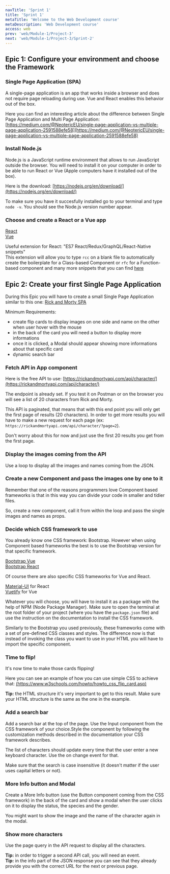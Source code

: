 ```yaml
---
navTitle: 'Sprint 1'
title: 'Sprint 1'
metaTitle: 'Welcome to the Web Development course'
metaDescription: 'Web Development course'
access: web
prev: 'web/Module-1/Project-3'
next: 'web/Module-1/Project-3/Sprint-2'
---
```


## Epic 1: Configure your environment and choose the Framework

### Single Page Application (SPA)

A single-page application is an app that works inside a browser and does not require page reloading during use. Vue and React enables this behavior out of the box.

Here you can find an interesting article about the difference between Single Page Application and Multi Page Application: [https://medium.com/@NeotericEU/single-page-application-vs-multiple-page-application-2591588efe58](https://medium.com/@NeotericEU/single-page-application-vs-multiple-page-application-2591588efe58)

### Install Node.js

Node.js is a JavaScript runtime environment that allows to run JavaScript outside the browser. You will need to install it on your computer in order to be able to run React or Vue (Apple computers have it installed out of the box).

Here is the download: [https://nodejs.org/en/download/](https://nodejs.org/en/download/)

To make sure you have it succesfully installed go to your terminal and type `node -v`. You should see the Node.js version number appear.

### Choose and create a React or a Vue app

[React](https://reactjs.org/docs/create-a-new-react-app.html)  
[Vue](https://cli.vuejs.org/guide/installation.html)

Useful extension for React: "ES7 React/Redux/GraphQL/React-Native snippets"  
This extension will allow you to type `rcc` on a blank file to automatically create the boilerplate for a Class-based Component or `rfc` for a Function-based component and many more snippets that you can find [here](https://marketplace.visualstudio.com/items?itemName=dsznajder.es7-react-js-snippets)

## Epic 2: Create your first Single Page Application

During this Epic you will have to create a small Single Page Application similar to this one: [Rick and Morty SPA](https://rick-and-morty-spa.netlify.app/)

Minimum Requirements:

- create flip cards to display images on one side and name on the other when user hover with the mouse
- in the back of the card you will need a button to display more informations
- once it is clicked, a Modal should appear showing more informations about that specific card
- dynamic search bar

### Fetch API in App component

Here is the free API to use: [https://rickandmortyapi.com/api/character/](https://rickandmortyapi.com/api/character/)

The endpoint is already set. If you test it on Postman or on the browser you will see a list of 20 characters from Rick and Morty.

This API is paginated, that means that with this end point you will only get the first page of results (20 characters). In order to get more results you will have to make a new request for each page (ex: `https://rickandmortyapi.com/api/character/?page=2`).

Don't worry about this for now and just use the first 20 results you get from the first page.

### Display the images coming from the API

Use a loop to display all the images and names coming from the JSON.

### Create a new Component and pass the images one by one to it

Remember that one of the reasons programmers love Component based frameworks is that in this way you can divide your code in smaller and tidier files.

So, create a new component, call it from within the loop and pass the single images and names as props.

### Decide which CSS framework to use

You already know one CSS framework: Bootstrap. However when using Component based frameworks the best is to use the Bootstrap version for that specific framework.

[Bootstrap Vue](https://bootstrap-vue.org/)  
[Bootstrap React](https://react-bootstrap.github.io/)

Of course there are also specific CSS frameworks for Vue and React.

[Material-UI](https://material-ui.com/) for React  
[Vuetify](https://vuetifyjs.com/en/) for Vue

Whatever you will choose, you will have to install it as a package with the help of NPM (Node Package Manager). Make sure to open the terminal at the root folder of your project (where you have the `package.json` file) and use the instruction on the documentation to install the CSS framework.

Similarly to the Bootstrap you used previously, these frameworks come with a set of pre-defined CSS classes and styles. The difference now is that instead of invoking the class you want to use in your HTML you will have to import the specific component.

### Time to flip!

It's now time to make those cards flipping!

Here you can see an example of how you can use simple CSS to achieve that: [(https://www.w3schools.com/howto/howto_css_flip_card.asp)](https://www.w3schools.com/howto/howto_css_flip_card.asp)

**Tip:** the HTML structure it's very important to get to this result. Make sure your HTML structure is the same as the one in the example.

### Add a search bar

Add a search bar at the top of the page. Use the Input component from the CSS framework of your choice.Style the component by following the customization methods described in the documentation your CSS framework describes.

The list of characters should update every time that the user enter a new keyboard character. Use the on change event for that.

Make sure that the search is case insensitive (it doesn't matter if the user uses capital letters or not).

### More Info button and Modal

Create a More Info button (use the Button component coming from the CSS framework) in the back of the card and show a modal when the user clicks on it to display the status, the species and the gender.

You might want to show the image and the name of the character again in the modal.

### Show more characters

Use the page query in the API request to display all the characters.

**Tip:** in order to trigger a second API call, you will need an event.  
**Tip:** in the info part of the JSON response you can see that they already provide you with the correct URL for the next or previous page.
